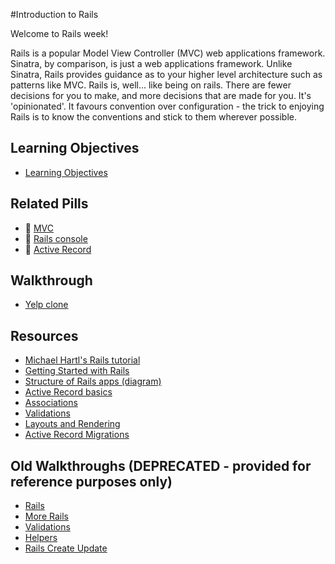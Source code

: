 #Introduction to Rails

Welcome to Rails week! 

Rails is a popular Model View Controller (MVC) web applications framework. Sinatra, by comparison, is just a web applications framework. Unlike Sinatra, Rails provides guidance as to your higher level architecture such as patterns like MVC.  Rails is, well... like being on rails. There are fewer decisions for you to make, and more decisions that are made for you. It's 'opinionated'. It favours convention over configuration - the trick to enjoying Rails is to know the conventions and stick to them wherever possible. 

## Learning Objectives

* [Learning Objectives](https://github.com/makersacademy/course/blob/master/rails/learning_objectives.md)

## Related Pills

* :pill: [MVC](../pills/mvc.md)
* :pill: [Rails console](../pills/rails_console.md)
* :pill: [Active Record](../pills/activerecord.md)

## Walkthrough

* [Yelp clone](https://github.com/makersacademy/course/blob/master/rails/yelp.md)

## Resources

* [Michael Hartl's Rails tutorial](http://www.railstutorial.org/book)
* [Getting Started with Rails](http://guides.rubyonrails.org/getting_started.html)
* [Structure of Rails apps (diagram)](http://images.thoughtbot.com/ember-rails-terminology-differences/rails.png)
* [Active Record basics](http://guides.rubyonrails.org/active_record_basics.html)
* [Associations](http://guides.rubyonrails.org/association_basics.html)
* [Validations](http://guides.rubyonrails.org/active_record_validations.html)
* [Layouts and Rendering](http://guides.rubyonrails.org/layouts_and_rendering.html)
* [Active Record Migrations](http://guides.rubyonrails.org/migrations.html)

## Old Walkthroughs (DEPRECATED - provided for reference purposes only)

* [Rails](https://github.com/makersacademy/course/blob/master/walkthroughs/rails.md)
* [More Rails](https://github.com/makersacademy/course/blob/master/walkthroughs/more_rails.md) 
* [Validations](https://github.com/makersacademy/course/blob/master/walkthroughs/validations.md)
* [Helpers](https://github.com/makersacademy/course/blob/master/walkthroughs/helpers.md)
* [Rails Create Update](https://github.com/makersacademy/course/blob/master/walkthroughs/rails_create_update.md)
